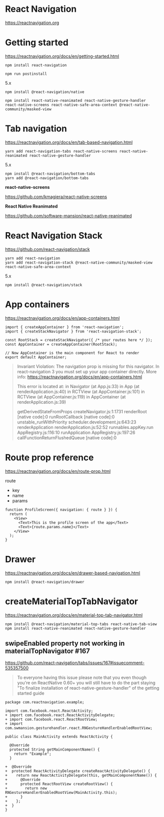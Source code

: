 # React Navigation #

https://reactnavigation.org


# Getting started #

https://reactnavigation.org/docs/en/getting-started.html

```
npm install react-navigation
```

```
npm run postinstall
```

5.x

```
npm install @react-navigation/native
```

```
npm install react-native-reanimated react-native-gesture-handler react-native-screens react-native-safe-area-context @react-native-community/masked-view
```

# Tab navigation #

https://reactnavigation.org/docs/en/tab-based-navigation.html

```
yarn add react-navigation-tabs react-native-screens react-native-reanimated react-native-gesture-handler 
```

5.x

```
npm install @react-navigation/bottom-tabs
yarn add @react-navigation/bottom-tabs
```

**react-native-screens**

https://github.com/kmagiera/react-native-screens

**React Native Reanimated**

https://github.com/software-mansion/react-native-reanimated


# React Navigation Stack #

https://github.com/react-navigation/stack

```
yarn add react-navigation
yarn add react-navigation-stack @react-native-community/masked-view react-native-safe-area-context
```

5.x

```
npm install @react-navigation/stack
```

# App containers #

https://reactnavigation.org/docs/en/app-containers.html

```
import { createAppContainer } from 'react-navigation';
import { createStackNavigator } from 'react-navigation-stack';

const RootStack = createStackNavigator({ /* your routes here */ });
const AppContainer = createAppContainer(RootStack);

// Now AppContainer is the main component for React to render
export default AppContainer;
```

> Invariant Violation: The navigation prop is missing for this navigator. In react-navigation 3 you must set up your app container directly. More info: https://reactnavigation.org/docs/en/app-containers.html
>
> This error is located at:
>     in Navigator (at App.js:33)
>     in App (at renderApplication.js:40)
>     in RCTView (at AppContainer.js:101)
>     in RCTView (at AppContainer.js:119)
>     in AppContainer (at renderApplication.js:39)
>
> getDerivedStateFromProps
>     createNavigator.js:1:1731
> renderRoot
>     [native code]:0
> runRootCallback
>     [native code]:0
> unstable_runWithPriority
>     scheduler.development.js:643:23
> renderApplication
>     renderApplication.js:52:52
> runnables.appKey.run
>     AppRegistry.js:116:10
> runApplication
>     AppRegistry.js:197:26
> callFunctionReturnFlushedQueue
>     [native code]:0



# Route prop reference #

https://reactnavigation.org/docs/en/route-prop.html

route
* key
* name
* params


```
function ProfileScreen({ navigation: { route } }) {
  return (
    <View>
      <Text>This is the profile screen of the app</Text>
      <Text>{route.params.name}</Text>
    </View>
  );
}
```


# Drawer #

https://reactnavigation.org/docs/en/drawer-based-navigation.html

```
npm install @react-navigation/drawer
```

# createMaterialTopTabNavigator #

https://reactnavigation.org/docs/en/material-top-tab-navigator.html

```
npm install @react-navigation/material-top-tabs react-native-tab-view
npm install react-native-reanimated react-native-gesture-handler
```


## swipeEnabled property not working in materialTopNavigator #167 ##

https://github.com/react-navigation/tabs/issues/167#issuecomment-535357500

> To everyone having this issue please note that you even though you're on ReactNative 0.60+ you will still have to do the part staying "To finalize installation of react-native-gesture-handler" of the getting started guide


```
package com.reactnavigation.example;

import com.facebook.react.ReactActivity;
+ import com.facebook.react.ReactActivityDelegate;
+ import com.facebook.react.ReactRootView;
+ import com.swmansion.gesturehandler.react.RNGestureHandlerEnabledRootView;

public class MainActivity extends ReactActivity {

  @Override
  protected String getMainComponentName() {
    return "Example";
  }

+  @Override
+  protected ReactActivityDelegate createReactActivityDelegate() {
+    return new ReactActivityDelegate(this, getMainComponentName()) {
+      @Override
+      protected ReactRootView createRootView() {
+        return new RNGestureHandlerEnabledRootView(MainActivity.this);
+      }
+    };
+  }
}
```
